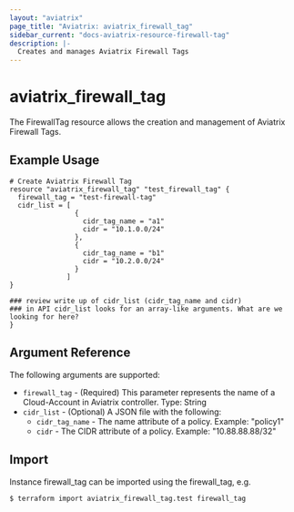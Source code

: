 ```yaml
---
layout: "aviatrix"
page_title: "Aviatrix: aviatrix_firewall_tag"
sidebar_current: "docs-aviatrix-resource-firewall-tag"
description: |-
  Creates and manages Aviatrix Firewall Tags
---
```


# aviatrix_firewall_tag

The FirewallTag resource allows the creation and management of Aviatrix Firewall Tags.

## Example Usage

```hcl
# Create Aviatrix Firewall Tag
resource "aviatrix_firewall_tag" "test_firewall_tag" {
  firewall_tag = "test-firewall-tag"
  cidr_list = [
                {
                  cidr_tag_name = "a1"
                  cidr = "10.1.0.0/24"
                },
                {
                  cidr_tag_name = "b1"
                  cidr = "10.2.0.0/24"
                }
              ]
}

### review write up of cidr_list (cidr_tag_name and cidr)
### in API cidr_list looks for an array-like arguments. What are we looking for here?
}
```

## Argument Reference

The following arguments are supported:

* `firewall_tag` - (Required) This parameter represents the name of a Cloud-Account in Aviatrix controller. Type: String
* `cidr_list` - (Optional) A JSON file with the following:
    * `cidr_tag_name` - The name attribute of a policy. Example: "policy1"
    * `cidr` - The CIDR attribute of a policy. Example: "10.88.88.88/32"

## Import

Instance firewall_tag can be imported using the firewall_tag, e.g.

```hcl
$ terraform import aviatrix_firewall_tag.test firewall_tag
```